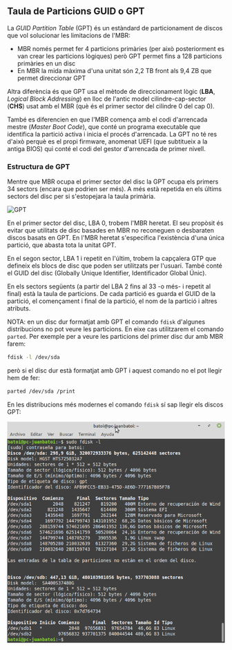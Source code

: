 ## Taula de Particions GUID o GPT
La _GUID Partition Table_ (GPT) és un estàndard de particionament de discos que vol solucionar les limitacions de l'MBR:
* MBR només permet fer 4 particions primàries (per això posteriorment es van crear les particions lògiques) però GPT permet fins a 128 particions primàries en un disc
* En MBR la mida màxima d'una unitat són 2,2 TB front als 9,4 ZB que permet direccionar GPT

Altra diferència és que GPT usa el mètode de direccionament lògic (**LBA**, _Logical Block Addressing_) en lloc de l'antic model cilindre-cap-sector (**CHS**) usat amb el MBR (què és el primer sector del cilindre 0 del cap 0).

També es diferencien en que l'MBR comença amb el codi d'arrencada mestre (_Master Boot Code_), que conté un programa executable que identifica la partició activa i inicia el procés d'arrencada. La GPT no té res d'això perquè es el propi firmware, anomenat UEFI (que subtitueix a la antiga BIOS) qui conté el codi del gestor d'arrencada de primer nivell.

### Estructura de GPT
Mentre que MBR ocupa el primer sector del disc la GPT ocupa els primers 34 sectors (encara que podrien ser més). A més està repetida en els últims sectors del disc per si s'estopejara la taula primària.

![GPT](https://upload.wikimedia.org/wikipedia/commons/0/07/GUID_Partition_Table_Scheme.svg)

En el primer sector del disc, LBA 0, trobem l'MBR heretat. El seu propòsit és evitar que utilitats de disc basades en MBR no reconeguen o desbaraten discos basats en GPT. En l'MBR heretat s'especifica l'existència d'una única partició, que abasta tota la unitat GPT.

En el segon sector, LBA 1 i repetit en l'últim, trobem la capçalera GTP que defineix els blocs de disc que poden ser utilitzats per l'usuari. També conté el GUID del disc (Globally Unique Identifier, Identificador Global Únic).

En els sectors següents (a partir del LBA 2 fins al 33 -o més- i repetit al final) està la taula de particions. De cada partició es guarda el GUID de la partició, el començament i final de la partició, el nom de la partició i altres atributs.

NOTA: en un disc dur formatjat amb GPT el comando `fdisk` d'algunes distribucions no pot veure les particions. En eixe cas utilitzarem el comando `parted`. Per exemple per a veure les particions del primer disc dur amb MBR farem:
```bash
fdisk -l /dev/sda
```

però si el disc dur està formatjat amb GPT i aquest comando no el pot llegir hem de fer:
```bash
parted /dev/sda /print
```

En les distribucions més modernes el comando `fdisk` sí sap llegir els discos GPT:

![fdisk](./img/fdisk.png)
